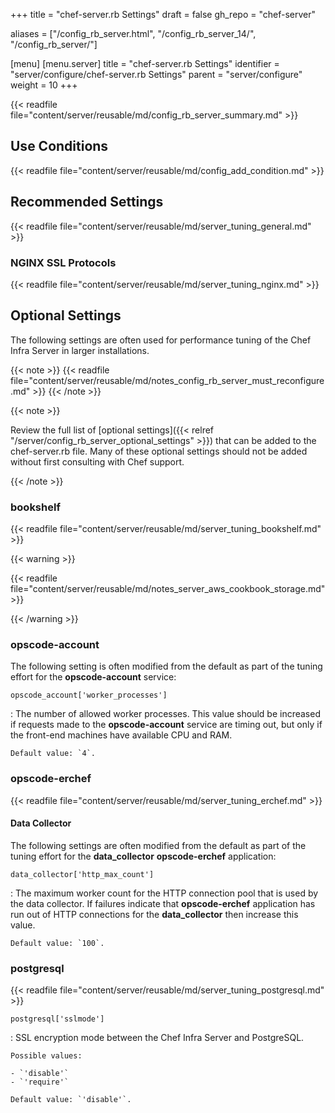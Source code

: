 +++
title = "chef-server.rb Settings"
draft = false
gh_repo = "chef-server"

aliases = ["/config_rb_server.html", "/config_rb_server_14/", "/config_rb_server/"]

[menu]
  [menu.server]
    title = "chef-server.rb Settings"
    identifier = "server/configure/chef-server.rb Settings"
    parent = "server/configure"
    weight = 10
+++

{{< readfile file="content/server/reusable/md/config_rb_server_summary.md" >}}

## Use Conditions

{{< readfile file="content/server/reusable/md/config_add_condition.md" >}}

## Recommended Settings

{{< readfile file="content/server/reusable/md/server_tuning_general.md" >}}

### NGINX SSL Protocols

{{< readfile file="content/server/reusable/md/server_tuning_nginx.md" >}}

## Optional Settings

The following settings are often used for performance tuning of the Chef
Infra Server in larger installations.

{{< note >}}
{{< readfile file="content/server/reusable/md/notes_config_rb_server_must_reconfigure.md" >}}
{{< /note >}}

{{< note >}}

Review the full list of [optional
settings]({{< relref "/server/config_rb_server_optional_settings" >}}) that can be added to
the chef-server.rb file. Many of these optional settings should not be
added without first consulting with Chef support.

{{< /note >}}

### bookshelf

{{< readfile file="content/server/reusable/md/server_tuning_bookshelf.md" >}}

{{< warning >}}

{{< readfile file="content/server/reusable/md/notes_server_aws_cookbook_storage.md" >}}

{{< /warning >}}

### opscode-account

The following setting is often modified from the default as part of the
tuning effort for the **opscode-account** service:

`opscode_account['worker_processes']`

:   The number of allowed worker processes. This value should be
    increased if requests made to the **opscode-account** service are
    timing out, but only if the front-end machines have available CPU
    and RAM.

    Default value: `4`.

### opscode-erchef

{{< readfile file="content/server/reusable/md/server_tuning_erchef.md" >}}

#### Data Collector

The following settings are often modified from the default as part of
the tuning effort for the **data_collector** **opscode-erchef**
application:

`data_collector['http_max_count']`

:   The maximum worker count for the HTTP connection pool that is used
    by the data collector. If failures indicate that **opscode-erchef**
    application has run out of HTTP connections for the
    **data_collector** then increase this value.

    Default value: `100`.

### postgresql

{{< readfile file="content/server/reusable/md/server_tuning_postgresql.md" >}}

`postgresql['sslmode']`

:   SSL encryption mode between the Chef Infra Server and PostgreSQL.

    Possible values:

    - `'disable'`
    - `'require'`

    Default value: `'disable'`.
